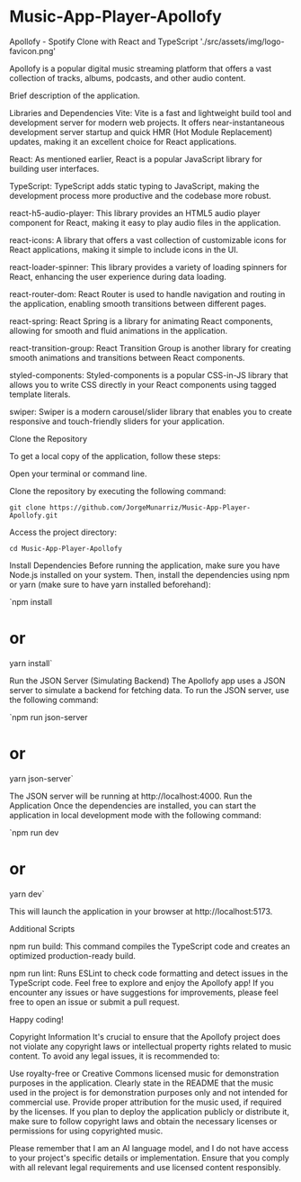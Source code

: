 # Music-App-Player-Apollofy



Apollofy - Spotify Clone with React and TypeScript
'./src/assets/img/logo-favicon.png' 


Apollofy is a popular digital music streaming platform that offers a vast collection of tracks, albums, podcasts, and other audio content.

Brief description of the application.

Libraries and Dependencies
Vite: Vite is a fast and lightweight build tool and development server for modern web projects. It offers near-instantaneous development server startup and quick HMR (Hot Module Replacement) updates, making it an excellent choice for React applications.

React: As mentioned earlier, React is a popular JavaScript library for building user interfaces.

TypeScript: TypeScript adds static typing to JavaScript, making the development process more productive and the codebase more robust.

react-h5-audio-player: This library provides an HTML5 audio player component for React, making it easy to play audio files in the application.

react-icons: A library that offers a vast collection of customizable icons for React applications, making it simple to include icons in the UI.

react-loader-spinner: This library provides a variety of loading spinners for React, enhancing the user experience during data loading.

react-router-dom: React Router is used to handle navigation and routing in the application, enabling smooth transitions between different pages.

react-spring: React Spring is a library for animating React components, allowing for smooth and fluid animations in the application.

react-transition-group: React Transition Group is another library for creating smooth animations and transitions between React components.

styled-components: Styled-components is a popular CSS-in-JS library that allows you to write CSS directly in your React components using tagged template literals.

swiper: Swiper is a modern carousel/slider library that enables you to create responsive and touch-friendly sliders for your application.

Clone the Repository

To get a local copy of the application, follow these steps:

Open your terminal or command line.

Clone the repository by executing the following command:


`git clone https://github.com/JorgeMunarriz/Music-App-Player-Apollofy.git`


Access the project directory:

`cd Music-App-Player-Apollofy`

Install Dependencies
Before running the application, make sure you have Node.js installed on your system. Then, install the dependencies using npm or yarn (make sure to have yarn installed beforehand):


`npm install
# or
yarn install`

Run the JSON Server (Simulating Backend)
The Apollofy app uses a JSON server to simulate a backend for fetching data. To run the JSON server, use the following command:


`npm run json-server
# or
yarn json-server`


The JSON server will be running at http://localhost:4000.
Run the Application
Once the dependencies are installed, you can start the application in local development mode with the following command:


`npm run dev
# or
yarn dev`

This will launch the application in your browser at http://localhost:5173.

Additional Scripts

npm run build: This command compiles the TypeScript code and creates an optimized production-ready build.

npm run lint: Runs ESLint to check code formatting and detect issues in the TypeScript code.
Feel free to explore and enjoy the Apollofy app! If you encounter any issues or have suggestions for improvements, please feel free to open an issue or submit a pull request. 

Happy coding!


Copyright Information
It's crucial to ensure that the Apollofy project does not violate any copyright laws or intellectual property rights related to music content. To avoid any legal issues, it is recommended to:

Use royalty-free or Creative Commons licensed music for demonstration purposes in the application.
Clearly state in the README that the music used in the project is for demonstration purposes only and not intended for commercial use.
Provide proper attribution for the music used, if required by the licenses.
If you plan to deploy the application publicly or distribute it, make sure to follow copyright laws and obtain the necessary licenses or permissions for using copyrighted music.

Please remember that I am an AI language model, and I do not have access to your project's specific details or implementation. Ensure that you comply with all relevant legal requirements and use licensed content responsibly.


